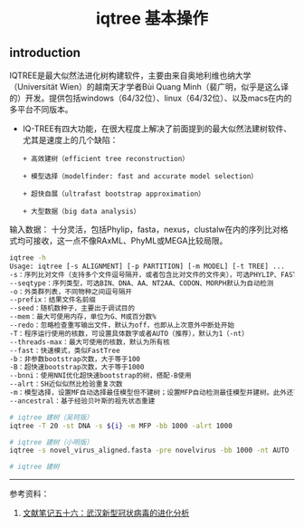 # <center>iqtree 基本操作</center>

## introduction
IQTREE是最大似然法进化树构建软件，主要由来自奥地利维也纳大学（Universität Wien）的越南天才学者Bùi Quang Minh（裴广明，似乎是这么译的）开发。提供包括windows（64/32位）、linux（64/32位）、以及macs在内的多平台不同版本。

+ IQ-TREE有四大功能，在很大程度上解决了前面提到的最大似然法建树软件、尤其是速度上的几个缺陷：

	  + 高效建树（efficient tree reconstruction）

	  + 模型选择（modelfinder: fast and accurate model selection）

	  + 超快自展（ultrafast bootstrap approximation）

	  + 大型数据（big data analysis）


输入数据：
十分灵活，包括Phylip，fasta，nexus，clustalw在内的序列比对格式均可接收，这一点不像RAxML、PhyML或MEGA比较局限。
```bash
iqtree -h
Usage: iqtree [-s ALIGNMENT] [-p PARTITION] [-m MODEL] [-t TREE] ...
-s：序列比对文件（支持多个文件逗号隔开，或者包含比对文件的文件夹），可选PHYLIP、FASTA、NEXUS、CLUSTAL、MSF
--seqtype：序列类型，可选BIN、DNA、AA、NT2AA、CODON、MORPH默认为自动检测
-o：外类群列表，不同物种之间逗号隔开
--prefix：结果文件名前缀
--seed：随机数种子，主要出于调试目的
--mem：最大可使用内存，单位为G、M或百分数%
--redo：忽略检查重写输出文件，默认为off，也即从上次意外中断处开始
-T：程序运行使用的核数，可设置具体数字或者AUTO（推荐），默认为1（-nt）
--threads-max：最大可使用的核数，默认为所有核
--fast：快速模式，类似FastTree
-b：非参数bootstrap次数，大于等于100
-B：超快速bootstrap次数，大于等于1000
--bnni：使用NNI优化超快速bootstrap的树，搭配-B使用
--alrt：SH近似似然比检验重复次数
-m：模型选择，设置MF自动选择最佳模型但不建树；设置MFP自动检测最佳模型并建树。此外还可以设置具体的模型，或者多个可选模型，例如-m LG,WAG
--ancestral：基于经验贝叶斯的祖先状态重建
```

```bash
# iqtree 建树（吴珂版）
iqtree -T 20 -st DNA -s ${i} -m MFP -bb 1000 -alrt 1000

# iqtree 建树（小明版）
iqtree -s novel_virus_aligned.fasta -pre novelvirus -bb 1000 -nt AUTO -m JC

# iqtree 建树
```




---
参考资料：

1. [文献笔记五十六：武汉新型冠状病毒的进化分析](https://cloud.tencent.com/developer/article/1593331)
